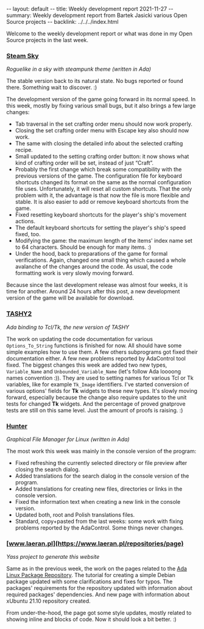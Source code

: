 -- layout: default
-- title: Weekly development report 2021-11-27
-- summary: Weekly development report from Bartek Jasicki various Open Source projects
-- backlink: ../../../index.html

Welcome to the weekly development report or what was done in my Open Source
projects in the last week.

### [Steam Sky](https://www.laeran.pl/repositories/steamsky)

*Roguelike in a sky with steampunk theme (written in Ada)*

The stable version back to its natural state. No bugs reported or found there.
Something wait to discover. :)

The development version of the game going forward in its normal speed. In this
week, mostly by fixing various small bugs, but it also brings a few large
changes:

* Tab traversal in the set crafting order menu should now work properly.
* Closing the set crafting order menu with Escape key also should now work.
* The same with closing the detailed info about the selected crafting recipe.
* Small updated to the setting crafting order button: it now shows what kind
  of crafting order will be set, instead of just “Craft”.
* Probably the first change which break some compatibility with the previous
  versions of the game. The configuration file for keyboard shortcuts changed
  its format on the same as the normal configuration file uses. Unfortunately,
  it will reset all custom shortcuts. That the only problem with it, the
  advantage is that now the file is more flexible and stable. It is also
  easier to add or remove keyboard shortcuts from the game.
* Fixed resetting keyboard shortcuts for the player's ship's movement actions.
* The default keyboard shortcuts for setting the player's ship's speed fixed,
  too.
* Modifying the game: the maximum length of the items' index name set to 64
  characters. Should be enough for many items. :)
* Under the hood, back to preparations of the game for formal verifications.
  Again, changed one small thing which caused a whole avalanche of the changes
  around the code. As usual, the code formatting work is very slowly moving
  forward.

Because since the last development release was almost four weeks, it is time
for another. Around 24 hours after this post, a new development version of the
game will be available for download.

### [TASHY2](https://www.laeran.pl/repositories/tashy2)

*Ada binding to Tcl/Tk, the new version of TASHY*

The work on updating the code documentation for various `Options_To_String`
functions is finished for now. All should have some simple examples how to use
them. A few others subprograms got fixed their documentation either. A few new
problems reported by AdaControl tool fixed. The biggest changes this week are
added two new types, `Variable_Name` and `Unbounded_Variable_Name` (let's
follow Ada loooong names convention :)). They are used to setting names for various
Tcl or Tk variables, like for example `Tk_Image` identifiers. I've started
conversion of various options' fields for **Tk** widgets to these new types. It's
slowly moving forward, especially because the change also require updates to
the unit tests for changed **Tk** widgets. And the percentage of proved
gnatprove tests are still on this same level. Just the amount of proofs is
raising. :)

### [Hunter](https://www.laeran.pl/repositories/hunter)

*Graphical File Manager for Linux (written in Ada)*

The most work this week was mainly in the console version of the program:

* Fixed refreshing the currently selected directory or file preview after
  closing the search dialog.
* Added translations for the search dialog in the console version of the
  program.
* Added translations for creating new files, directories or links in the
  console version.
* Fixed the information text when creating a new link in the console version.
* Updated both, root and Polish translations files.
* Standard, copy+pasted from the last weeks: some work with fixing problems
  reported by the AdaControl. Some things never changes.

### [www.laeran.pl](https://www.laeran.pl/repositories/page)

*Yass project to generate this website*

Same as in the previous week, the work on the pages related to the
[Ada Linux Package Repository](https://www.laeran.pl/linuxada/index.html). The
tutorial for creating a simple Debian package updated with some clarifications
and fixes for typos. The packages' requirements for the repository updated with
information about required packages' dependencies. And new page with
information about xUbuntu 21.10 repository created.

From under-the-hood, the page got some style updates, mostly related to showing
inline and blocks of code. Now it should look a bit better. :)
